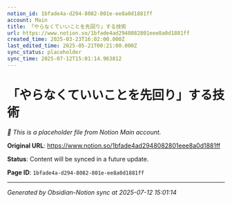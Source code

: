 ```yaml
---
notion_id: 1bfade4a-d294-8082-801e-ee8a0d1881ff
account: Main
title: 「やらなくていいことを先回り」する技術
url: https://www.notion.so/1bfade4ad2948082801eee8a0d1881ff
created_time: 2025-03-23T16:02:00.000Z
last_edited_time: 2025-05-21T00:21:00.000Z
sync_status: placeholder
sync_time: 2025-07-12T15:01:14.963812
---
```


# 「やらなくていいことを先回り」する技術

*🔄 This is a placeholder file from Notion Main account.*

**Original URL**: https://www.notion.so/1bfade4ad2948082801eee8a0d1881ff

**Status**: Content will be synced in a future update.

**Page ID**: `1bfade4a-d294-8082-801e-ee8a0d1881ff`

---

*Generated by Obsidian-Notion sync at 2025-07-12 15:01:14*

